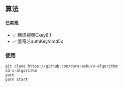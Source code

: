 ## 算法

#### 已实现

- ✅ 腾讯视频Ckey8.1
- ✅ 爱奇艺authKey/cmd5x

### 使用

 ```shell
git clone https://github.com/dora-exku/v-algorithm
cd v-algorithm
yarn
yarn start
```